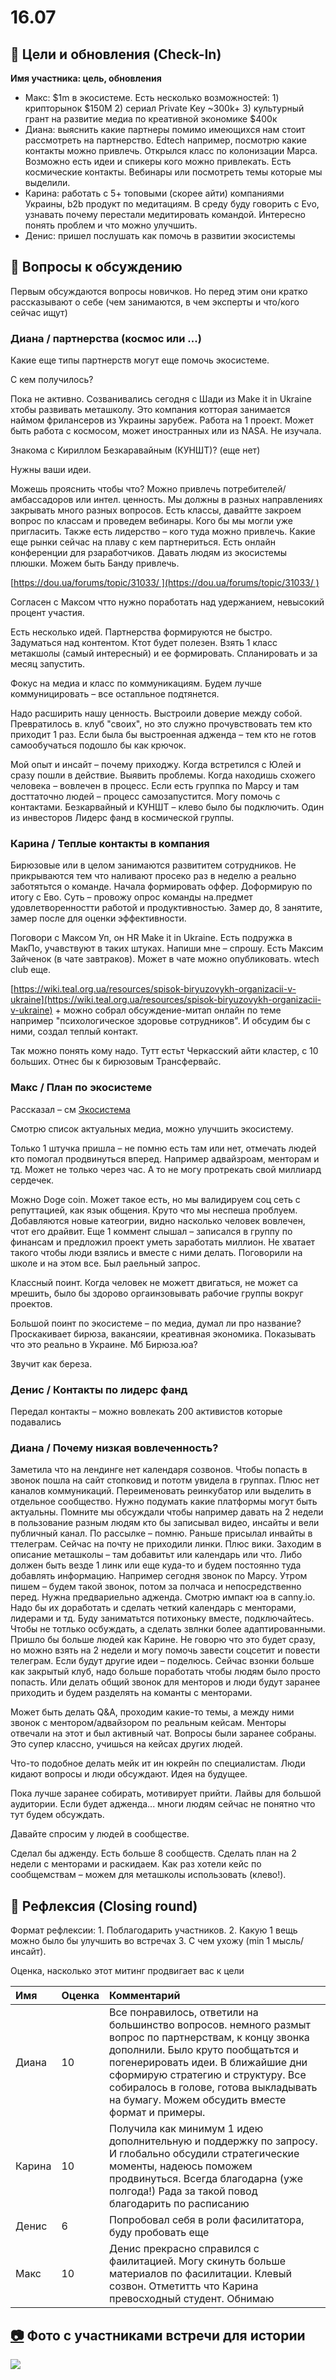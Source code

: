# 16.07

## 🎯 Цели и обновления \(Check-In\) <a id="celi-i-apdeity"></a>

**Имя участника: цель, обновления**

* Макс: $1m в экосистеме. Есть несколько возможностей: 1\) крипторынок $150M 2\) сериал Private Key ~300k+ 3\) культурный грант на развитие медиа по креативной экономике $400к
* Диана: выяснить какие партнеры помимо имеющихся нам стоит рассмотреть на партнерство. Edtech например, посмотрю какие контакты можно привлечь. Открылся класс по колонизации Марса. Возможно есть идеи и спикеры кого можно привлекать. Есть космические контакты. Вебинары или посмотреть темы которые мы выделили. 
* Карина: работать с 5+ топовыми \(скорее айти\) компаниями Украины, b2b продукт по медитациям. В среду буду говорить с Evo, узнавать почему перестали медитировать командой. Интересно понять проблем и что можно улучшить. 
* Денис: пришел послушать как помочь в развитии экосистемы

## 📝 Вопросы к обсуждению <a id="voprosy"></a>

Первым обсуждаются вопросы новичков. Но перед этим они кратко рассказывают о себе \(чем занимаются, в чем эксперты и что/кого сейчас ищут\)

### Диана / партнерства \(космос или ...\)

Какие еще типы партнерств могут еще помочь экосистеме.

С кем получилось?

Пока не активно. Созванивались сегодня с Шади из Make it in Ukraine xтобы развивать меташколу. Это компания котторая занимается наймом фрилансеров из Украины зарубеж. Работа на 1 проект. Может быть работа с космосом, может иностранных или из NASA. Не изучала.

Знакома с Кириллом Безкаравайным \(КУНШТ\)? \(еще нет\)

Нужны ваши идеи.

Можешь прояснить чтобы что? Можно привлечь потребителей/амбассадоров или интел. ценность. Мы должны в разных направлениях закрывать много разных вопросов. Есть классы, давайтте закроем вопрос по классам и проведем вебинары. Кого бы мы могли уже пригласить. Также есть лидерство – кого туда можно привлечь. Какие еще рынки сейчас на плаву с кем партнериться. Есть онлайн конференции для рзаработчиков. Давать людям из экосистемы плюшки. Можем быть Банду привлечь.

[https://dou.ua/forums/topic/31033/ ](https://dou.ua/forums/topic/31033/ )

Согласен с Максом чтто нужно поработать над удержанием, невысокий процент участия.

Есть несколько идей. Партнерства формируются не быстро. Задуматься над контентом. Ктот будет полезен. Взять 1 класс метакшолы \(самый интересный\) и ее формировать. Спланировать и за месяц запустить. 

Фокус на медиа и класс по коммуникациям. Будем лучше коммуницировать – все остапльное подтянется.

Надо расширить нашу ценность. Выстроили доверие между собой. Превратилось в. клуб "своих", но это служно прочувствовать тем кто приходит 1 раз. Если была бы выстроенная адженда – тем кто не готов самообучаться подошло бы как крючок.

Мой опыт и инсайт – почему приходжу. Когда встретился с Юлей и сразу пошли в действие. Выявить проблемы. Когда находишь схожего человека – вовлечен в процесс. Если есть группка по Марсу и там досттаточно людей – процесс самозапустится. Могу помочь с контактами. Безкарвайный и КУНШТ – клево было бы подключить. Один из инвесторов Лидерс фанд в космической группы.

### Карина / Теплые контакты в компания

Бирюзовые или в целом занимаются развититем сотрудников. Не прикрываются тем что наливают просеко раз в неделю а реально заботятьтся о команде. Начала формировать оффер. Доформирую по итогу с Ево. Суть – провожу опрос команды на.предмет удовлетворенностти работой и продуктивностью. Замер до, 8 занятите, замер после для оценки эффективности.

Поговори с Максом Уп, он HR Make it in Ukraine. Есть подружка в МакПо, учавствуют в таких штуках. Напиши мне – спрошу. Есть Максим Зайченок \(в чате завтраков\). Может в чате можно опубликовать. wtech club еще.

[https://wiki.teal.org.ua/resources/spisok-biryuzovykh-organizacii-v-ukraine](https://wiki.teal.org.ua/resources/spisok-biryuzovykh-organizacii-v-ukraine) + можно собрал обсуждение-митап онлайн по теме например "психологическое здоровье сотрудников". И обсудим бы с ними, создал теплый контакт. 

Так можно понять кому надо. Тутт естьт Черкасский айти кластер, с 10 больших. Отнес бы к бирюзовым Трансфервайс. 

### Макс / План по экосистеме

Рассказал – см [Экосистема](../../volonteram/pro-ekosistemu/)

Смотрю список актуальных медиа, можно улучшить экосистему.

Только 1 штучка пришла – не помню есть там или нет, отмечать людей кто помогал продвинуться вперед. Например адвайзроам, менторам и тд. Может не только через час. А то не могу протрекать свой миллиард сердечек.

Можно Doge coin. Может такое есть, но мы валидируем соц сеть с репуттацией, как язык общения. Круто что мы неспеша проблуем. Добавляются новые катеогрии, видно насколько человек вовлечен, чтот его драйвит. Еще 1 коммент слышал – записался в группу по финансам и предложил проект уметь заработать миллион. Не хватает такого чтобы люди взялись и вместе с ними делать. Поговорили на школе и на этом все. Был раельный запрос.

Классный поинт. Когда человек не можетт двигаться, не может са мрешить, было бы здорово оргаинзовывать рабочие группы вокруг проектов.

Большой поинт по экосистеме – по медиа, думал ли про название? Проскакивает бирюза, вакансяии, креативная экономика. Показывать что это реально в Украине. Мб Бирюза.юа? 

Звучит как береза.

### Денис / Контакты по лидерс фанд

Передал контакты – можно вовлекать 200 активистов которые подавались

### Диана / Почему низкая вовлеченность?

Заметила что на лендинге нет календаря созвонов. Чтобы попасть в звонок пошла на сайт стопковид и пототм увидела в группах. Плюс нет каналов коммуникаций. Переименовать реинкубатор или выделить в отдельное сообщество. Нужно подумать какие платформы могут быть актуальны. Помните мы обсуждали чтобы например давать на 2 недели в пользование разным людям кто бы записывал видео, инсайты и вели публичный канал. По рассылке – помню. Раньше присылал инвайты в ттелеграм. Сейчас на почту не приходили линки. Плюс вики. Заходим в описание меташколы – там добавитьт или календарь или что. Либо должен быть везде 1 линк или еще куда-то и будем постоянно туда добавлять информацию. Например сегодня звонок по Марсу. Утром пишем – будем такой звонок, потом за полчаса и непосредственно перед. Нужна предвариельно адженда. Смотрю импакт юа в canny.io. Надо бы их доработать и сделать четкий календарь с менторами, лидерами и тд. Буду заниматьтся потихоньку вместе, подключайтесь. Чтобы не тотлько осбуждать, а сделать звлнки более адаптированными. Пришло бы больше людей как Карине. Не говорю что это будет сразу, но можно взять на 2 недели и могу помочь завести соцсетит и повести телеграм. Если будут другие идеи – поделюсь. Сейчас взонки больше как закрытый клуб, надо больше поработать чтобы людям было просто попасть. Или делать общий звонок для менторов и люди будут заранее приходить и будем разделять на команты с менторами. 

Может быть делать Q&A, проходим какие-то темы, а между ними звонок с ментором/адвайзором по реальным кейсам. Менторы отвечали на этот и был активный чат. Вопросы были заранее собраны. Это супер классно, учишься на кейсах других людей. 

Что-то подобное делать мейк ит ин юкрейн по специалистам. Люди кидают вопросы и люди обсуждают. Идея на будущее. 

Пока лучше заранее собирать, мотивирует прийти. Лайвы для большой аудитории. Если будет адженда... многи людям сейчас не понятно что тут будем обсуждать. 

Давайте спросим у людей в сообществе. 

Сделал бы адженду. Есть больше 8 сообществ. Сделать план на 2 недели с менторами и раскидаем. Как раз хотели кейс по сообщемствам – можем для меташколы использовать \(клево!\).

## 🤔 Рефлексия \(Closing round\) <a id="refleksiya"></a>

Формат рефлексии: 1. Поблагодарить участников. 2. Какую 1 вещь можно было бы улучшить во встречах 3. С чем ухожу \(min 1 мысль/инсайт\).

Оценка, насколько этот митинг продвигает вас к цели

| Имя | Оценка | Комментарий |
| :--- | :--- | :--- |
| Диана | 10 | Все понравилось, ответили на большинство вопросов. немного размыт вопрос по партнерствам, к концу звонка дополнили. Было круто пообщатьтся и погенерировать идеи. В ближайшие дни сформирую стратегию и структуру. Все собиралось в голове, готова выкладывать на бумагу. Можем обсудить вместе формат и примеры. |
| Карина | 10 | Получила как минимум 1 идею дополнительную и поддержку по запросу. И глобально обсудили стратегические моменты, надеюсь поможем продвинуться. Всегда благодарна \(уже полгода!\) Рада за такой повод благодарить по расписанию |
| Денис | 6 | Попробовал себя в роли фасилитатора, буду пробовать еще |
| Макс | 10 | Денис прекрасно справился с фаилитацией. Могу скинуть больше материалов по фасилитации. Клевый созвон. Отметитть что Карина превосходный студент. Обнимаю |

## [📷](https://emojipedia.org/camera/) Фото с участниками встречи для истории

![](../../.gitbook/assets/image%20%28147%29.png)

